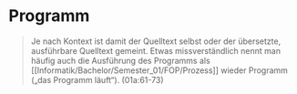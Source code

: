 # Programm
>Je nach Kontext ist damit der Quelltext selbst oder der übersetzte, ausführbare Quelltext gemeint. Etwas missverständlich nennt man häufig auch die Ausführung des Programms als [[Informatik/Bachelor/Semester_01/FOP/Prozess]] wieder Programm („das Programm läuft“). (01a:61-73)